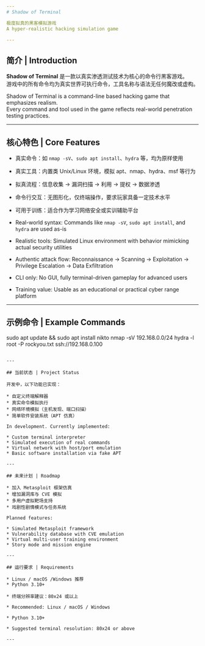 ```yaml
---
# Shadow of Terminal

极度拟真的黑客模拟游戏  
A hyper-realistic hacking simulation game

---
```


## 简介 | Introduction

**Shadow of Terminal** 是一款以真实渗透测试技术为核心的命令行黑客游戏。  
游戏中的所有命令均为真实世界可执行命令，工具名称与语法无任何魔改或虚构。

Shadow of Terminal is a command-line based hacking game that emphasizes realism.  
Every command and tool used in the game reflects real-world penetration testing practices.

---

## 核心特色 | Core Features

- 真实命令：如 `nmap -sV`、`sudo apt install`、`hydra` 等，均为原样使用
- 真实工具：内置类 Unix/Linux 环境，模拟 apt、nmap、hydra、msf 等行为
- 拟真流程：信息收集 → 漏洞扫描 → 利用 → 提权 → 数据渗透
- 命令行交互：无图形化，仅终端操作，要求玩家具备一定技术水平
- 可用于训练：适合作为学习网络安全或实训辅助平台

- Real-world syntax: Commands like `nmap -sV`, `sudo apt install`, and `hydra` are used as-is
- Realistic tools: Simulated Linux environment with behavior mimicking actual security utilities
- Authentic attack flow: Reconnaissance → Scanning → Exploitation → Privilege Escalation → Data Exfiltration
- CLI only: No GUI, fully terminal-driven gameplay for advanced users
- Training value: Usable as an educational or practical cyber range platform

---

## 示例命令 | Example Commands

sudo apt update && sudo apt install nikto
nmap -sV 192.168.0.0/24
hydra -l root -P rockyou.txt ssh://192.168.0.100
````

---

## 当前状态 | Project Status

开发中，以下功能已实现：

* 自定义终端解释器
* 真实命令模拟执行
* 网络环境模拟（主机发现、端口扫描）
* 简单软件安装系统（APT 仿真）

In development. Currently implemented:

* Custom terminal interpreter
* Simulated execution of real commands
* Virtual network with host/port emulation
* Basic software installation via fake APT

---

## 未来计划 | Roadmap

* 加入 Metasploit 框架仿真
* 增加漏洞库与 CVE 模拟
* 多用户虚拟靶场支持
* 戏剧性剧情模式与任务系统

Planned features:

* Simulated Metasploit framework
* Vulnerability database with CVE emulation
* Virtual multi-user training environment
* Story mode and mission engine

---

## 运行要求 | Requirements

* Linux / macOS /Windows 推荐
* Python 3.10+

* 终端分辨率建议：80x24 或以上

* Recommended: Linux / macOS / Windows

* Python 3.10+

* Suggested terminal resolution: 80x24 or above

---
